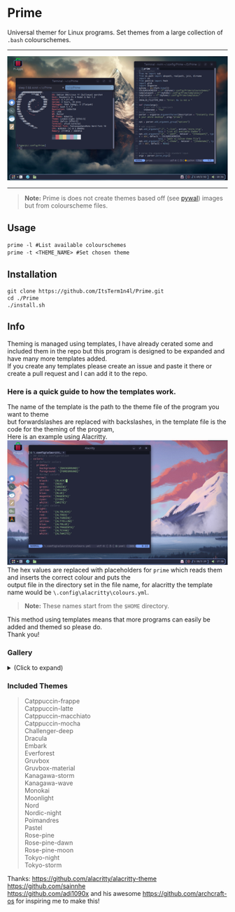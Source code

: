 # Prime
Universal themer for Linux programs.
Set themes from a large collection of `.bash` colourschemes.
___

 ![screenshot with nordic-night theme](/assets/nordic-night-screenshot.png)
___

> **Note:** Prime is does not create themes based off (see [pywal](https://github.com/dylanaraps/pywal)) images but from colourscheme files.
## **Usage**

`prime -l #List available colourschemes`   
`prime -t <THEME_NAME> #Set chosen theme`

## **Installation**

```
git clone https://github.com/ItsTerm1n4l/Prime.git   
cd ./Prime   
./install.sh   
```
## **Info**

Theming is managed using templates, I have already cerated some and included them in the repo but this program is designed to be expanded and have many more templates added.   
If you create any templates please create an issue and paste it there or create a pull request and I can add it to the repo.    
### **Here is a quick guide to how the templates work.**
The name of the template is the path to the theme file of the program you want to theme   
but forwardslashes are replaced with backslashes, in the template file is the code for the theming of the program,   
Here is an example using Alacritty.       
 ![alacritty demo](/assets/alacritty-demo.png)
The hex values are replaced with placeholders for `prime` which reads them and inserts the correct colour and puts the     
output file in the directory set in the file name, for alacritty the template name would be `\.config\alacritty\colours.yml`.   
>**Note:**  These names start from the `$HOME` directory.

This method using templates means that more programs can easily be added and themed so please do.   
Thank you!   
### **Gallery**
<details>
<summary>(Click to expand)</summary>

![](./assets/embark-screenshot.png)

![](./assets/everforest-screenshot.png)

![](./assets/poimandres-screenshot.png)

![](./assets/monokai-screenshot.png)

</details>

### **Included Themes**
 
>Catppuccin-frappe  
>Catppuccin-latte  
>Catppuccin-macchiato  
>Catppuccin-mocha    
>Challenger-deep    
>Dracula  
>Embark  
>Everforest  
>Gruvbox  
>Gruvbox-material  
>Kanagawa-storm  
>Kanagawa-wave  
>Monokai  
>Moonlight    
>Nord   
>Nordic-night  
>Poimandres  
>Pastel    
>Rose-pine    
>Rose-pine-dawn   
>Rose-pine-moon   
>Tokyo-night   
>Tokyo-storm   

Thanks:
https://github.com/alacritty/alacritty-theme    
https://github.com/sainnhe      
https://github.com/adi1090x and his awesome https://github.com/archcraft-os for inspiring me to make this!    
